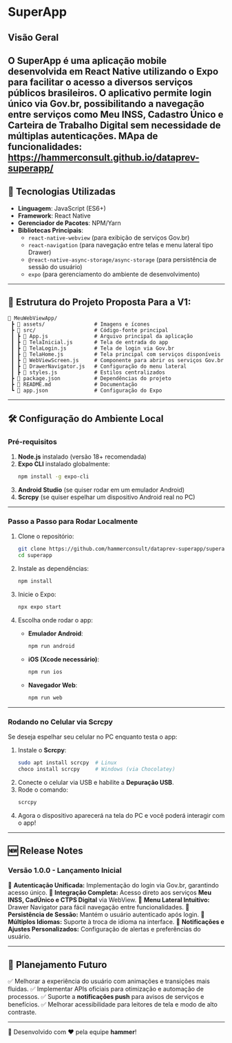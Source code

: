 # SuperApp

## Visão Geral
O **SuperApp** é uma aplicação mobile desenvolvida em **React Native** utilizando o **Expo** para facilitar o acesso a diversos serviços públicos brasileiros. O aplicativo permite login único via **Gov.br**, possibilitando a navegação entre serviços como **Meu INSS, Cadastro Único e Carteira de Trabalho Digital** sem necessidade de múltiplas autenticações.
MApa de funcionalidades: https://hammerconsult.github.io/dataprev-superapp/
---

## 📌 Tecnologias Utilizadas

- **Linguagem**: JavaScript (ES6+)
- **Framework**: React Native
- **Gerenciador de Pacotes**: NPM/Yarn
- **Bibliotecas Principais**:
  - `react-native-webview` (para exibição de serviços Gov.br)
  - `react-navigation` (para navegação entre telas e menu lateral tipo Drawer)
  - `@react-native-async-storage/async-storage` (para persistência de sessão do usuário)
  - `expo` (para gerenciamento do ambiente de desenvolvimento)

---

## 📂 Estrutura do Projeto Proposta Para a V1:

```plaintext
📁 MeuWebViewApp/
 ┣ 📁 assets/                # Imagens e ícones
 ┣ 📁 src/                   # Código-fonte principal
 ┃ ┣ 📜 App.js               # Arquivo principal da aplicação
 ┃ ┣ 📜 TelaInicial.js       # Tela de entrada do app
 ┃ ┣ 📜 TelaLogin.js         # Tela de login via Gov.br
 ┃ ┣ 📜 TelaHome.js          # Tela principal com serviços disponíveis
 ┃ ┣ 📜 WebViewScreen.js     # Componente para abrir os serviços Gov.br
 ┃ ┣ 📜 DrawerNavigator.js   # Configuração do menu lateral
 ┃ ┣ 📜 styles.js            # Estilos centralizados
 ┣ 📜 package.json           # Dependências do projeto
 ┣ 📜 README.md              # Documentação
 ┗ 📜 app.json               # Configuração do Expo
```

---

## 🛠️ Configuração do Ambiente Local

### **Pré-requisitos**

1. **Node.js** instalado (versão 18+ recomendada)
2. **Expo CLI** instalado globalmente:
   ```sh
   npm install -g expo-cli
   ```
3. **Android Studio** (se quiser rodar em um emulador Android)
4. **Scrcpy** (se quiser espelhar um dispositivo Android real no PC)

---

### **Passo a Passo para Rodar Localmente**

1. Clone o repositório:
   ```sh
   git clone https://github.com/hammerconsult/dataprev-superapp/superapp.git
   cd superapp
   ```

2. Instale as dependências:
   ```sh
   npm install
   ```

3. Inicie o Expo:
   ```sh
   npx expo start
   ```

4. Escolha onde rodar o app:
   - **Emulador Android**:
     ```sh
     npm run android
     ```
   - **iOS (Xcode necessário)**:
     ```sh
     npm run ios
     ```
   - **Navegador Web**:
     ```sh
     npm run web
     ```

---

### **Rodando no Celular via Scrcpy**

Se deseja espelhar seu celular no PC enquanto testa o app:

1. Instale o **Scrcpy**:
   ```sh
   sudo apt install scrcpy  # Linux
   choco install scrcpy     # Windows (via Chocolatey)
   ```
2. Conecte o celular via USB e habilite a **Depuração USB**.
3. Rode o comando:
   ```sh
   scrcpy
   ```
4. Agora o dispositivo aparecerá na tela do PC e você poderá interagir com o app!

---

## 🆕 Release Notes

### **Versão 1.0.0 - Lançamento Inicial**

🔹 **Autenticação Unificada:** Implementação do login via Gov.br, garantindo acesso único.
🔹 **Integração Completa:** Acesso direto aos serviços **Meu INSS, CadÚnico e CTPS Digital** via WebView.
🔹 **Menu Lateral Intuitivo:** Drawer Navigator para fácil navegação entre funcionalidades.
🔹 **Persistência de Sessão:** Mantém o usuário autenticado após login.
🔹 **Múltiplos Idiomas:** Suporte à troca de idioma na interface.
🔹 **Notificações e Ajustes Personalizados:** Configuração de alertas e preferências do usuário.

---

## 📌 Planejamento Futuro
✅ Melhorar a experiência do usuário com animações e transições mais fluidas.
✅ Implementar APIs oficiais para otimização e automação de processos.
✅ Suporte a **notificações push** para avisos de serviços e benefícios.
✅ Melhorar acessibilidade para leitores de tela e modo de alto contraste.

---

🚀 Desenvolvido com ❤️ pela equipe  **hammer**!

